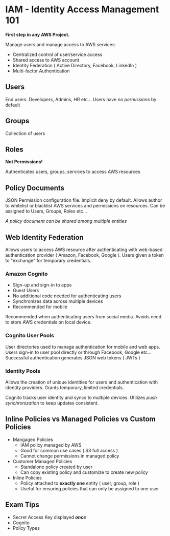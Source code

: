# IAM - Identity Access Management 101 #

**First step in any AWS Project.**

Manage users and manage access to AWS services:

* Centralized control of user/service access
* Shared access to AWS account
* Identity Federation ( Active Directory, Facebook, LinkedIn )
* Multi-factor Authentication

## Users ##

End users. Developers, Admins, HR etc... Users have *no permissions* by default

## Groups ##

Collection of users

## Roles ##

**Not Permissions!**

Authenticates users, groups, services to access AWS resources

## Policy Documents ##

JSON Permission configuration file. Implicit deny by default. Allows author to whitelist or blacklist AWS services and permissions on resources. Can be assigned to Users, Groups, Roles etc...

*A policy document can be shared among multiple entities*

## Web Identity Federation ##

Allows users to access AWS resource after authenticating with web-based authentication provider ( Amazon, Facebook, Google ). Users given a token to "exchange" for temporary credentials.

### Amazon Cognito ###

- Sign-up and sign-in to apps
- Guest Users
- No additional code needed for authenticating users
- Synchronizes data across multiple devices
- Recommended for mobile

Recommended when authenticating users from social media. Avoids need to store AWS credentials on local device.

### Cognito User Pools ###

User directories used to manage authentication for mobile and web apps. Users sign-in to user pool directly or through Facebook, Google etc... Successful authentication generates JSON web tokens ( JWTs )

### Identity Pools ###

Allows the creation of unique identities for users and authentication with identity providers. Grants temporary, limited credentials.

Cognito tracks user identity and syncs to multiple devices. Utilizes *push synchronization* to keep updates consistent.

## Inline Policies vs Managed Policies vs Custom Policies ##

- Mangaged Policies
    - IAM policy managed by AWS
    - Good for common use cases ( S3 full access )
    - Cannot change permissions in managed policy
- Customer Managed Policies
    - Standalone policy created by user
    - Can copy existing policy and customize to create new policy
- Inline Policies
    - Policy attached to **exactly one** entity ( user, group, role )
    - Useful for ensuring policies that can only be assigned to one user

## Exam Tips ##

- Secret Access Key displayed ***once***
- Cognito
- Policy Types
